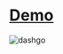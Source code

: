 # [Demo](https://dashgo-blue.vercel.app/)

![dashgo](https://github.com/fredowisk/dashgo/assets/53921083/3690d4de-48b3-4550-947f-78fc831f8987)
